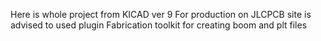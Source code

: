 Here is whole project from KICAD ver 9
For production on JLCPCB site is advised to used plugin Fabrication toolkit for creating boom and plt files

